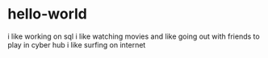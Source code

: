 # hello-world
i like working on sql
i like watching movies and like going out with friends to play in cyber hub
i like surfing on internet
